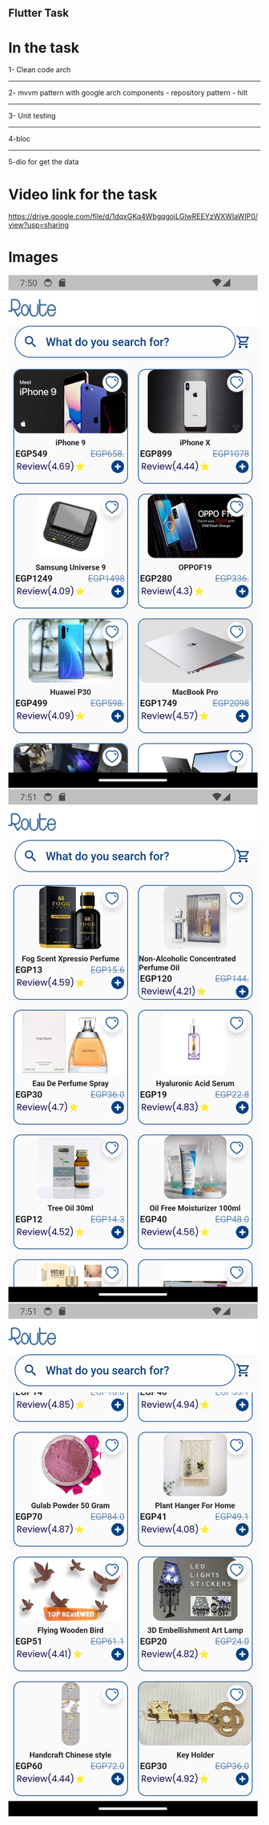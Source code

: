 ## Flutter Task

# In the task  
1- Clean code arch
<hr>
2- mvvm pattern with google arch components - repository pattern - hilt
<hr>
3- Unit testing 
<hr>
4-bloc
<hr>
5-dio for get the data


# Video link for the task
https://drive.google.com/file/d/1dqxGKq4WbgqgojLGlwREEYzWXWIaWIP0/view?usp=sharing
# Images

<img src = "./assets/images/Image1.png">
<img src = "./assets/images/Image2.png">
<img src = "./assets/images/Image3.png">


